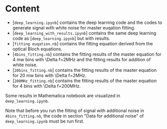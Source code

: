 # Content

- [`deep_learning.ipynb`] contains the deep learning code and the codes to generate signal with white noise for master euqation fitting.
- [`deep_learning_with_results.ipynb`] contains the same deep learning code as [`deep_learning.ipynb`] but with results.
- [`fitting euqation.nb`] contains the fitting equation derived from the optical Bloch equations.
- [`4bins_fitting.nb`] contains the fitting results of the master equation for 4 mw bins with \Delta f=2MHz and the fitting results for addition of white noise.
- [`20bins_fitting.nb`] contains the fitting results of the master equation for 20 mw bins with \Delta f=2MHz.
- [`200MHz_fitting.nb`] contains the fitting results of the master equation for 4 bins with \Delta f=200MHz.

Some results in Mathematica notebook are visualized in `deep_learning.ipynb`.

Note that before you run the fitting of signal with additional noise in `4bins_fitting.nb`, the code in section "Data for additional noise" of `deep_learning.ipynb` must be run first.
